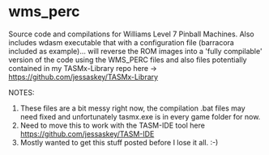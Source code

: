 # wms_perc
Source code and compilations for Williams Level 7 Pinball Machines. Also includes wdasm executable that with a configuration file (barracora included as example)... will reverse the ROM images into a 'fully compilable' version of the code using the WMS_PERC files and also files potentially contained in my TASMx-Library repo here -> https://github.com/jessaskey/TASMx-Library

NOTES:

1. These files are a bit messy right now, the compilation .bat files may need fixed and unfortunately tasmx.exe is in every game folder for now.
2. Need to move this to work with the TASM-IDE tool here https://github.com/jessaskey/TASM-IDE
3. Mostly wanted to get this stuff posted before I lose it all. :-)
